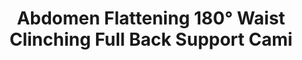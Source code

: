 ---
layout: product
title: Abdomen Flattening 180° Waist Clinching Full Back Support Cami
price: '38.00'
product_image: /shaping-lingerie/3036-front.png
product_image_hover: /shaping-lingerie/3036-back.png
categories: [Back Support,Bodysuit Shaper]
---